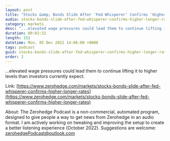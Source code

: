 ```yaml
---
layout: post
title: "Stocks &amp; Bonds Slide After 'Fed Whisperer' Confirms 'Higher For Longer' Rates"
audio: stocks-bonds-slide-after-fed-whisperer-confirms-higher-longer-rates-0
category: markets
desc: "...elevated wage pressures could lead them to continue lifting it to higher levels than investors currently expect."
duration: 00:02:32
length: 152
datetime: Mon, 05 Dec 2022 14:06:00 +0000
tags: podcast
guid: stocks-bonds-slide-after-fed-whisperer-confirms-higher-longer-rates-0
order: 2
---
```

...elevated wage pressures could lead them to continue lifting it to higher levels than investors currently expect.

Link: [https://www.zerohedge.com/markets/stocks-bonds-slide-after-fed-whisperer-confirms-higher-longer-rates](https://www.zerohedge.com/markets/stocks-bonds-slide-after-fed-whisperer-confirms-higher-longer-rates)

About: The Zerohedge Podcast is a non-commercial, automated program, designed to give people a way to get news from Zerohedge in an audio format.  I am actively working on tweaking and improving the setup to create a better listening experience (October 2022).  Suggestions are welcome: [zerohedgePodcast@outlook.com](mailto:zerohedgePodcast@outlook.com)